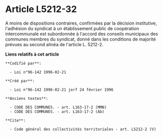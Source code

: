 # Article L5212-32

A moins de dispositions contraires, confirmées par la décision institutive, l'adhésion du syndicat à un établissement public
de coopération intercommunale est subordonnée à l'accord des conseils municipaux des communes membres du syndicat, donné dans
les conditions de majorité prévues au second alinéa de l'article L. 5212-2.

**Liens relatifs à cet article**

	**Codifié par**:

	  - Loi n°96-142 1996-02-21

	**Créé par**:

	  - Loi n°96-142 1996-02-21 jorf 24 février 1996

	**Anciens textes**:

	  - CODE DES COMMUNES. - art. L163-17-2 (MMN)
	  - CODE DES COMMUNES. - art. L163-17-2 (Ab)

	**Cite**:

	  - Code général des collectivités territoriales - art. L5212-2 (V)
